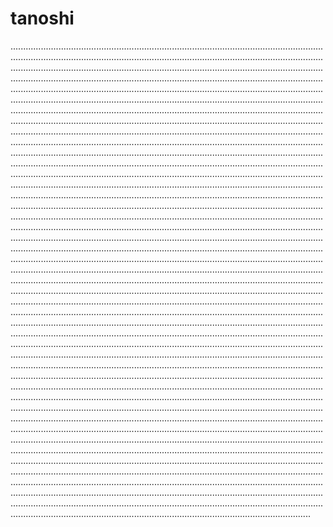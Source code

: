 # tanoshi
.......................................................................................................................................................................................................................................................................................................................................................................................................................................................................................................................................................................................................................................................................................................................................................................................................................................................................................................................................................................................................................................................................................................................................................................................................................................................................................................................................................................................................................................................................................................................................................................................................................................................................................................................................................................................................................................................................................................................................................................................................................................................................................................................................................................................................................................................................................................................................................................................................................................................................................................................................................................................................................................................................................................................................................................................................................................................................................................................................................................................................................................................................................................................................................................................................................................................................................................................................................................................................................................................................................................................................................................................................................................................................................................................................................................................................................................................................................................................................................................................................................................................................................................................................................................................................................................................................................................................................................................................................................................................................................................................................................................................................................................................................................................................................................................................................................................................................................................................................................................................................................................................................................................................................................................................................................................................................................................................................................................................................................................................................................................................................................................................................................................................................................................................................................................................................